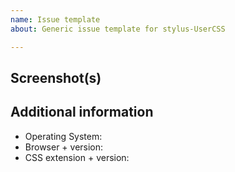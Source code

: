 ```yaml
---
name: Issue template
about: Generic issue template for stylus-UserCSS

---
```


<!--
- Language: German or english
- Tell which style the issue is about
- Tell if you use the UserCSS version from Github or the classic style from userstyles.org
- Make sure you use the latest version of the style
-->

<!-- Describe the issue here -->

## Screenshot(s)
<!-- Add a screenshot if possible -->

## Additional information
- Operating System: <!-- Windows 7 x64 -->
- Browser + version:  <!-- Firefox 59.0.3 -->
- CSS extension + version: <!-- Stylus 1.3.0 -->
